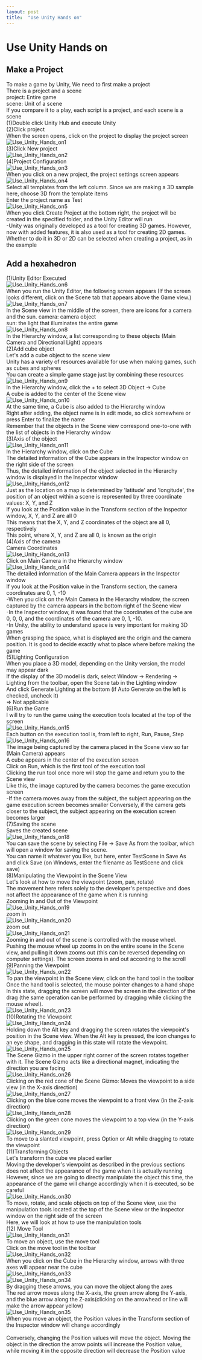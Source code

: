 ```yaml
---
layout: post
title:  "Use Unity Hands on"
---
```


# Use Unity Hands on
## Make a Project
To make a game by Unity, We need to first make a project <br/>
There is a project and a scene <br/>
project: Entire game<br/>
scene: Unit of a scene <br/>
If you compare it to a play, each script is a project, and each scene is a scene <br/>
(1)Double click Unity Hub and execute Unity <br/>
(2)Click project <br/>
When the screen opens, click on the project to display the project screen <br/>
![Use_Unity_Hands_on1](https://github.com/growingpenguin/growingpenguin.github.io/assets/110277903/34ba0a33-de72-4f89-80ec-ce4b3411f8b0) <br/>
(3)Click New project <br/>
![Use_Unity_Hands_on2](https://github.com/growingpenguin/growingpenguin.github.io/assets/110277903/85ebff21-7b44-44b2-8664-f2b310405875) <br/>
(4)Project Configuration <br/>
![Use_Unity_Hands_on3](https://github.com/growingpenguin/growingpenguin.github.io/assets/110277903/aaefe0d3-550b-4fa1-8a91-0f6fc2acfb1f) <br/>
When you click on a new project, the project settings screen appears <br/>
![Use_Unity_Hands_on4](https://github.com/growingpenguin/growingpenguin.github.io/assets/110277903/1cdc8471-1d5b-4690-99ff-f33864875b06) <br/>
Select all templates from the left column. Since we are making a 3D sample here, choose 3D from the template items <br/>
Enter the project name as Test <br/>
![Use_Unity_Hands_on5](https://github.com/growingpenguin/growingpenguin.github.io/assets/110277903/d662c738-9506-4e26-9397-55c8b30ca120) <br/>
When you click Create Project at the bottom right, the project will be created in the specified folder, and the Unity Editor will run <br/>
-Unity was originally developed as a tool for creating 3D games. However, now with added features, it is also used as a tool for creating 2D games. <br/>
Whether to do it in 3D or 2D can be selected when creating a project, as in the example <br/>
## Add a hexahedron
(1)Unity Editor Executed <br/>
![Use_Unity_Hands_on6](https://github.com/growingpenguin/growingpenguin.github.io/assets/110277903/ae6a867e-1d2c-4027-af88-e64a8ec58d23) <br/>
When you run the Unity Editor, the following screen appears (If the screen looks different, click on the Scene tab that appears above the Game view.) <br/>
![Use_Unity_Hands_on7](https://github.com/growingpenguin/growingpenguin.github.io/assets/110277903/fc1df0ad-735d-4e11-95ff-c921a8a7522b) <br/>
In the Scene view in the middle of the screen, there are icons for a camera and the sun. 
camera: camera object <br/>
sun: the light that illuminates the entire game <br/>
![Use_Unity_Hands_on8](https://github.com/growingpenguin/growingpenguin.github.io/assets/110277903/776da58d-de1b-499e-b7ce-87d24b8fa24b) <br/>
In the Hierarchy window, a list corresponding to these objects (Main Camera and Directional Light) appears <br/>
(2)Add cube object <br/>
Let's add a cube object to the scene view <br/>
Unity has a variety of resources available for use when making games, such as cubes and spheres <br/>
You can create a simple game stage just by combining these resources <br/>
![Use_Unity_Hands_on9](https://github.com/growingpenguin/growingpenguin.github.io/assets/110277903/b8d7f3f5-b7d9-45f5-b86c-8ec433c464db) <br/>
In the Hierarchy window, click the + to select 3D Object -> Cube <br/>
A cube is added to the center of the Scene view <br/>
![Use_Unity_Hands_on10](https://github.com/growingpenguin/growingpenguin.github.io/assets/110277903/cd1f01ae-86a7-43d3-b7c3-059c65a8fd5f) <br/>
At the same time, a Cube is also added to the Hierarchy window <br/>
Right after adding, the object name is in edit mode, so click somewhere or press Enter to finalize the name <br/>
Remember that the objects in the Scene view correspond one-to-one with the list of objects in the Hierarchy window <br/>
(3)Axis of the object <br/>
![Use_Unity_Hands_on11](https://github.com/growingpenguin/growingpenguin.github.io/assets/110277903/1831a4c4-f4e4-4d64-a97c-7283fb2a3be8) <br/>
In the Hierarchy window, click on the Cube <br/>
The detailed information of the Cube appears in the Inspector window on the right side of the screen <br/>
Thus, the detailed information of the object selected in the Hierarchy window is displayed in the Inspector window <br/>
![Use_Unity_Hands_on12](https://github.com/growingpenguin/growingpenguin.github.io/assets/110277903/9f958934-d189-4181-bbcb-fc4c6fe4d6d3) <br/>
Just as the location on a map is determined by 'latitude' and 'longitude', the position of an object within a scene is represented by three coordinate values: X, Y, and Z <br/>
If you look at the Position value in the Transform section of the Inspector window, X, Y, and Z are all 0 <br/>
This means that the X, Y, and Z coordinates of the object are all 0, respectively <br/>
This point, where X, Y, and Z are all 0, is known as the origin <br/>
(4)Axis of the camera <br/>
Camera Coordinates <br/>
![Use_Unity_Hands_on13](https://github.com/growingpenguin/growingpenguin.github.io/assets/110277903/3d6a3bab-d533-473f-86b1-2a6e8e498ef7) <br/>
Click on Main Camera in the Hierarchy window <br/>
![Use_Unity_Hands_on14](https://github.com/growingpenguin/growingpenguin.github.io/assets/110277903/6d3de14f-b0d5-4360-826b-96cc749ae7c6) <br/>
The detailed information of the Main Camera appears in the Inspector window <br/>
If you look at the Position value in the Transform section, the camera coordinates are 0, 1, -10 <br/>
-When you click on the Main Camera in the Hierarchy window, the screen captured by the camera appears in the bottom right of the Scene view <br/>
-In the Inspector window, it was found that the coordinates of the cube are 0, 0, 0, and the coordinates of the camera are 0, 1, -10. <br/>
-In Unity, the ability to understand space is very important for making 3D games <br/>
When grasping the space, what is displayed are the origin and the camera position. It is good to decide exactly what to place where before making the game <br/>
(5)Lighting Configuration <br/>
When you place a 3D model, depending on the Unity version, the model may appear dark <br/>
If the display of the 3D model is dark, select Window -> Rendering -> Lighting from the toolbar, open the Scene tab in the Lighting window <br/>
And click Generate Lighting at the bottom (if Auto Generate on the left is checked, uncheck it) <br/>
=> Not applicable <br/>
(6)Run the Game <br/>
I will try to run the game using the execution tools located at the top of the screen <br/>
![Use_Unity_Hands_on15](https://github.com/growingpenguin/growingpenguin.github.io/assets/110277903/78cbbab4-27eb-4073-94bb-a0eafebaeac6) <br/>
Each button on the execution tool is, from left to right, Run, Pause, Step <br/>
![Use_Unity_Hands_on16](https://github.com/growingpenguin/growingpenguin.github.io/assets/110277903/68df79c3-433a-44db-af56-f1d824870bcd) <br/>
The image being captured by the camera placed in the Scene view so far (Main Camera) appears <br/>
A cube appears in the center of the execution screen <br/>
Click on Run, which is the first tool of the execution tool <br/>
Clicking the run tool once more will stop the game and return you to the Scene view <br/>
Like this, the image captured by the camera becomes the game execution screen <br/>
-If the camera moves away from the subject, the subject appearing on the game execution screen becomes smaller Conversely, if the camera gets closer to the subject, the subject appearing on the execution screen becomes larger <br/>
(7)Saving the scene <br/>
Saves the created scene <br/>
![Use_Unity_Hands_on18](https://github.com/growingpenguin/growingpenguin.github.io/assets/110277903/3b3f08c8-5d85-4700-9d02-96383d76f05c) <br/>
You can save the scene by selecting File -> Save As from the toolbar, which will open a window for saving the scene. <br/>
You can name it whatever you like, but here, enter TestScene in Save As and click Save (on Windows, enter the filename as TestScene and click save) <br/>
(8)Manipulating the Viewpoint in the Scene View <br/>
Let's look at how to move the viewpoint (zoom, pan, rotate) <br/>
The movement here refers solely to the developer's perspective and does not affect the appearance of the game when it is running <br/>
Zooming In and Out of the Viewpoint <br/>
![Use_Unity_Hands_on19](https://github.com/growingpenguin/growingpenguin.github.io/assets/110277903/9ac81962-e734-4ccb-b5a9-9ab5cf53889e) <br/>
zoom in <br/>
![Use_Unity_Hands_on20](https://github.com/growingpenguin/growingpenguin.github.io/assets/110277903/402725df-4d69-4666-bc0e-f2945e7dc5f7) <br/>
zoom out <br/>
![Use_Unity_Hands_on21](https://github.com/growingpenguin/growingpenguin.github.io/assets/110277903/5b347763-249c-46e7-8769-157d619e49b3) <br/>
Zooming in and out of the scene is controlled with the mouse wheel. Pushing the mouse wheel up zooms in on the entire scene in the Scene view, and pulling it down zooms out (this can be reversed depending on computer settings). The screen zooms in and out according to the scroll <br/>
(9)Panning the Viewpoint <br/>
![Use_Unity_Hands_on22](https://github.com/growingpenguin/growingpenguin.github.io/assets/110277903/dd5f4933-f862-4948-8589-3f2da6a9d406) <br/>
To pan the viewpoint in the Scene view, click on the hand tool in the toolbar <br/>
Once the hand tool is selected, the mouse pointer changes to a hand shape <br/> 
In this state, dragging the screen will move the screen in the direction of the drag (the same operation can be performed by dragging while clicking the mouse wheel). <br/>
![Use_Unity_Hands_on23](https://github.com/growingpenguin/growingpenguin.github.io/assets/110277903/2e8f9170-a4f7-4f51-9015-cefc2b135242) <br/>
(10)Rotating the Viewpoint <br/> 
![Use_Unity_Hands_on24](https://github.com/growingpenguin/growingpenguin.github.io/assets/110277903/f0eaf9f7-f055-4143-b8fa-e612f7403aac) <br/>
Holding down the Alt key and dragging the screen rotates the viewpoint's position in the Scene view. When the Alt key is pressed, the icon changes to an eye shape, and dragging in this state will rotate the viewpoint. ![Use_Unity_Hands_on25](https://github.com/growingpenguin/growingpenguin.github.io/assets/110277903/7c6b7124-cac9-49b3-977b-d2ccbfa69c23) <br/>
The Scene Gizmo in the upper right corner of the screen rotates together with it. The Scene Gizmo acts like a directional magnet, indicating the direction you are facing <br/>
![Use_Unity_Hands_on26](https://github.com/growingpenguin/growingpenguin.github.io/assets/110277903/731b343c-6cbe-4884-8b79-2b78e5c192bf) <br/>
Clicking on the red cone of the Scene Gizmo: Moves the viewpoint to a side view (in the X-axis direction) <br/>
![Use_Unity_Hands_on27](https://github.com/growingpenguin/growingpenguin.github.io/assets/110277903/6e94e35c-206e-4b20-abfb-153908416d5c) <br/>
Clicking on the blue cone moves the viewpoint to a front view (in the Z-axis direction) <br/>
![Use_Unity_Hands_on28](https://github.com/growingpenguin/growingpenguin.github.io/assets/110277903/ddf234fa-cb0d-4136-b036-7a230aa19781) <br/>
Clicking on the green cone moves the viewpoint to a top view (in the Y-axis direction) <br/>
![Use_Unity_Hands_on29](https://github.com/growingpenguin/growingpenguin.github.io/assets/110277903/7abf30fb-48d9-4c48-b69f-e6a536287e9a) <br/>
To move to a slanted viewpoint, press Option or Alt while dragging to rotate the viewpoint <br/>
(11)Transforming Objects <br/> 
Let's transform the cube we placed earlier <br/> 
Moving the developer's viewpoint as described in the previous sections does not affect the appearance of the game when it is actually running <br/> 
However, since we are going to directly manipulate the object this time, the appearance of the game will change accordingly when it is executed, so be careful <br/> 
![Use_Unity_Hands_on30](https://github.com/growingpenguin/growingpenguin.github.io/assets/110277903/9ed2b587-0617-4325-a096-2b267e54d9ef) <br/> 
To move, rotate, and scale objects on top of the Scene view, use the manipulation tools located at the top of the Scene view or the Inspector window on the right side of the screen <br/> 
Here, we will look at how to use the manipulation tools <br/> 
(12)
Move Tool <br/> 
![Use_Unity_Hands_on31](https://github.com/growingpenguin/growingpenguin.github.io/assets/110277903/5524a369-ffca-4078-8b21-ef831e1d075f) <br/> 
To move an object, use the move tool <br/> 
Click on the move tool in the toolbar <br/> 
![Use_Unity_Hands_on32](https://github.com/growingpenguin/growingpenguin.github.io/assets/110277903/457b5398-3134-4a4f-bede-426bafb28ee5) <br/> 
When you click on the Cube in the Hierarchy window, arrows with three axes will appear near the cube <br/> 
![Use_Unity_Hands_on33](https://github.com/growingpenguin/growingpenguin.github.io/assets/110277903/723624d2-8871-46a7-9e88-cc0448be84d0) <br/> 
![Use_Unity_Hands_on34](https://github.com/growingpenguin/growingpenguin.github.io/assets/110277903/3e60392f-b945-4d53-ab73-cfa4120986c5) <br/> 
By dragging these arrows, you can move the object along the axes <br/> 
The red arrow moves along the X-axis, the green arrow along the Y-axis, and the blue arrow along the Z-axis(clicking on the arrowhead or line will make the arrow appear yellow) <br/> 
![Use_Unity_Hands_on35](https://github.com/growingpenguin/growingpenguin.github.io/assets/110277903/bac1adb3-8f77-44a9-89ff-0e7910882c45) <br/> 
When you move an object, the Position values in the Transform section of the Inspector window will change accordingly <br/>  
Conversely, changing the Position values will move the object. Moving the object in the direction the arrow points will increase the Position value, while moving it in the opposite direction will decrease the Position value <br/> 






